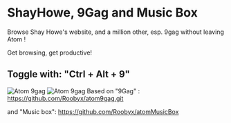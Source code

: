 # ShayHowe, 9Gag and Music Box

Browse Shay Howe's website, and a million other, esp. 9gag without leaving Atom !

Get browsing, get productive!

## Toggle with: "Ctrl + Alt + 9"


![Atom 9gag](https://upload.wikimedia.org/wikipedia/commons/e/e9/9gag_logo.png)
![Atom 9gag](https://i.gyazo.com/574b82413ad5589dce26847157c01c02.png)
Based on "9Gag" : https://github.com/Roobyx/atom9gag.git

and "Music box": https://github.com/Roobyx/atomMusicBox
